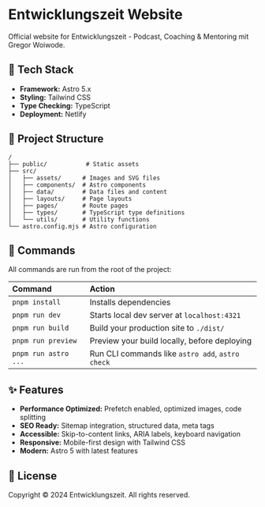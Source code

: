 # Entwicklungszeit Website

Official website for Entwicklungszeit - Podcast, Coaching & Mentoring mit Gregor Woiwode.

## 🚀 Tech Stack

- **Framework:** Astro 5.x
- **Styling:** Tailwind CSS
- **Type Checking:** TypeScript
- **Deployment:** Netlify

## 📁 Project Structure

```text
/
├── public/           # Static assets
├── src/
│   ├── assets/      # Images and SVG files
│   ├── components/  # Astro components
│   ├── data/        # Data files and content
│   ├── layouts/     # Page layouts
│   ├── pages/       # Route pages
│   ├── types/       # TypeScript type definitions
│   └── utils/       # Utility functions
└── astro.config.mjs # Astro configuration
```

## 🧞 Commands

All commands are run from the root of the project:

| Command                   | Action                                           |
| :------------------------ | :----------------------------------------------- |
| `pnpm install`           | Installs dependencies                            |
| `pnpm run dev`           | Starts local dev server at `localhost:4321`      |
| `pnpm run build`         | Build your production site to `./dist/`          |
| `pnpm run preview`       | Preview your build locally, before deploying     |
| `pnpm run astro ...`     | Run CLI commands like `astro add`, `astro check` |

## ✨ Features

- **Performance Optimized:** Prefetch enabled, optimized images, code splitting
- **SEO Ready:** Sitemap integration, structured data, meta tags
- **Accessible:** Skip-to-content links, ARIA labels, keyboard navigation
- **Responsive:** Mobile-first design with Tailwind CSS
- **Modern:** Astro 5 with latest features

## 📝 License

Copyright © 2024 Entwicklungszeit. All rights reserved.
